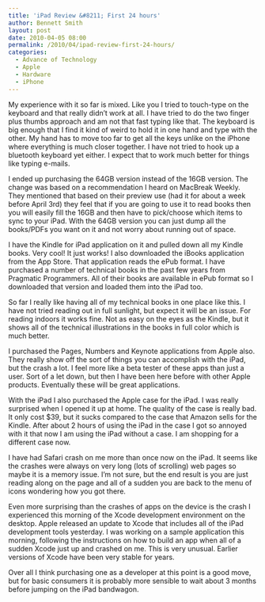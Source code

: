 ```yaml
---
title: 'iPad Review &#8211; First 24 hours'
author: Bennett Smith
layout: post
date: 2010-04-05 08:00
permalink: /2010/04/ipad-review-first-24-hours/
categories:
  - Advance of Technology
  - Apple
  - Hardware
  - iPhone
---
```

My experience with it so far is mixed. Like you I tried to touch-type on the keyboard and that really didn’t work at all. I have tried to do the two finger plus thumbs approach and am not that fast typing like that. The keyboard is big enough that I find it kind of weird to hold it in one hand and type with the other. My hand has to move too far to get all the keys unlike on the iPhone where everything is much closer together. I have not tried to hook up a bluetooth keyboard yet either. I expect that to work much better for things like typing e-mails.

I ended up purchasing the 64GB version instead of the 16GB version. The change was based on a recommendation I heard on MacBreak Weekly. They mentioned that based on their preview use (had it for about a week before April 3rd) they feel that if you are going to use it to read books then you will easily fill the 16GB and then have to pick/choose which items to sync to your iPad. With the 64GB version you can just dump all the books/PDFs you want on it and not worry about running out of space.

I have the Kindle for iPad application on it and pulled down all my Kindle books. Very cool! It just works! I also downloaded the iBooks application from the App Store. That application reads the ePub format. I have purchased a number of technical books in the past few years from Pragmatic Programmers. All of their books are available in ePub format so I downloaded that version and loaded them into the iPad too. 

So far I really like having all of my technical books in one place like this. I have not tried reading out in full sunlight, but expect it will be an issue. For reading indoors it works fine. Not as easy on the eyes as the Kindle, but it shows all of the technical illustrations in the books in full color which is much better. 

I purchased the Pages, Numbers and Keynote applications from Apple also. They really show off the sort of things you can accomplish with the iPad, but the crash a lot. I feel more like a beta tester of these apps than just a user. Sort of a let down, but then I have been here before with other Apple products. Eventually these will be great applications.

With the iPad I also purchased the Apple case for the iPad. I was really surprised when I opened it up at home. The quality of the case is really bad. It only cost $39, but it sucks compared to the case that Amazon sells for the Kindle. After about 2 hours of using the iPad in the case I got so annoyed with it that now I am using the iPad without a case. I am shopping for a different case now.

I have had Safari crash on me more than once now on the iPad. It seems like the crashes were always on very long (lots of scrolling) web pages so maybe it is a memory issue. I’m not sure, but the end result is you are just reading along on the page and all of a sudden you are back to the menu of icons wondering how you got there.

Even more surprising than the crashes of apps on the device is the crash I experienced this morning of the Xcode development environment on the desktop. Apple released an update to Xcode that includes all of the iPad development tools yesterday. I was working on a sample application this morning, following the instructions on how to build an app when all of a sudden Xcode just up and crashed on me. This is very unusual. Earlier versions of Xcode have been very stable for years.

Over all I think purchasing one as a developer at this point is a good move, but for basic consumers it is probably more sensible to wait about 3 months before jumping on the iPad bandwagon. 

